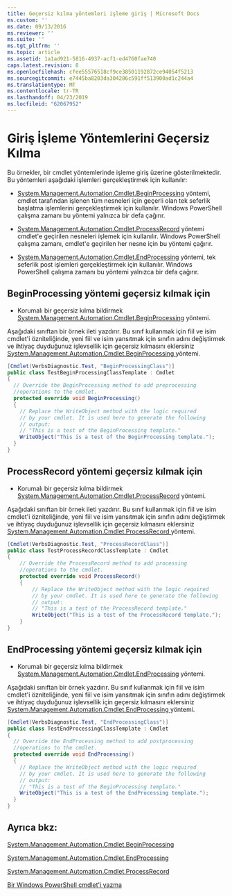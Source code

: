 ```yaml
---
title: Geçersiz kılma yöntemleri işleme giriş | Microsoft Docs
ms.custom: ''
ms.date: 09/13/2016
ms.reviewer: ''
ms.suite: ''
ms.tgt_pltfrm: ''
ms.topic: article
ms.assetid: 1a1ad921-5816-4937-acf1-ed4760fae740
caps.latest.revision: 8
ms.openlocfilehash: cfee55576518cf9ce38501192872ce94054f5213
ms.sourcegitcommit: e7445ba8203da304286c591ff513900ad1c244a4
ms.translationtype: MT
ms.contentlocale: tr-TR
ms.lasthandoff: 04/23/2019
ms.locfileid: "62067952"
---
```

# <a name="how-to-override-input-processing-methods"></a>Giriş İşleme Yöntemlerini Geçersiz Kılma

Bu örnekler, bir cmdlet yöntemlerinde işleme giriş üzerine gösterilmektedir. Bu yöntemleri aşağıdaki işlemleri gerçekleştirmek için kullanılır:

- [System.Management.Automation.Cmdlet.BeginProcessing](/dotnet/api/System.Management.Automation.Cmdlet.BeginProcessing) yöntemi, cmdlet tarafından işlenen tüm nesneleri için geçerli olan tek seferlik başlatma işlemlerini gerçekleştirmek için kullanılır. Windows PowerShell çalışma zamanı bu yöntemi yalnızca bir defa çağırır.

- [System.Management.Automation.Cmdlet.ProcessRecord](/dotnet/api/System.Management.Automation.Cmdlet.ProcessRecord) yöntemi cmdlet'e geçirilen nesneleri işlemek için kullanılır. Windows PowerShell çalışma zamanı, cmdlet'e geçirilen her nesne için bu yöntemi çağırır.

- [System.Management.Automation.Cmdlet.EndProcessing](/dotnet/api/System.Management.Automation.Cmdlet.EndProcessing) yöntemi, tek seferlik post işlemleri gerçekleştirmek için kullanılır. Windows PowerShell çalışma zamanı bu yöntemi yalnızca bir defa çağırır.

## <a name="to-override-the-beginprocessing-method"></a>BeginProcessing yöntemi geçersiz kılmak için

- Korumalı bir geçersiz kılma bildirmek [System.Management.Automation.Cmdlet.BeginProcessing](/dotnet/api/System.Management.Automation.Cmdlet.BeginProcessing) yöntemi.

Aşağıdaki sınıftan bir örnek ileti yazdırır. Bu sınıf kullanmak için fiil ve isim cmdlet'i özniteliğinde, yeni fiil ve isim yansıtmak için sınıfın adını değiştirmek ve ihtiyaç duyduğunuz işlevsellik için geçersiz kılmasını eklersiniz [System.Management.Automation.Cmdlet.BeginProcessing ](/dotnet/api/System.Management.Automation.Cmdlet.BeginProcessing) yöntemi.

```csharp
[Cmdlet(VerbsDiagnostic.Test, "BeginProcessingClass")]
public class TestBeginProcessingClassTemplate : Cmdlet
{
  // Override the BeginProcessing method to add preprocessing
  //operations to the cmdlet.
  protected override void BeginProcessing()
  {
    // Replace the WriteObject method with the logic required
    // by your cmdlet. It is used here to generate the following
    // output:
    // "This is a test of the BeginProcessing template."
    WriteObject("This is a test of the BeginProcessing template.");
  }
}
```

## <a name="to-override-the-processrecord-method"></a>ProcessRecord yöntemi geçersiz kılmak için

- Korumalı bir geçersiz kılma bildirmek [System.Management.Automation.Cmdlet.ProcessRecord](/dotnet/api/System.Management.Automation.Cmdlet.ProcessRecord) yöntemi.

Aşağıdaki sınıftan bir örnek ileti yazdırır. Bu sınıf kullanmak için fiil ve isim cmdlet'i özniteliğinde, yeni fiil ve isim yansıtmak için sınıfın adını değiştirmek ve ihtiyaç duyduğunuz işlevsellik için geçersiz kılmasını eklersiniz [System.Management.Automation.Cmdlet.ProcessRecord ](/dotnet/api/System.Management.Automation.Cmdlet.ProcessRecord) yöntemi.

```csharp
[Cmdlet(VerbsDiagnostic.Test, "ProcessRecordClass")]
public class TestProcessRecordClassTemplate : Cmdlet
{
    // Override the ProcessRecord method to add processing
    //operations to the cmdlet.
    protected override void ProcessRecord()
    {
        // Replace the WriteObject method with the logic required
        // by your cmdlet. It is used here to generate the following
        // output:
        // "This is a test of the ProcessRecord template."
        WriteObject("This is a test of the ProcessRecord template.");
    }
}

```

## <a name="to-override-the-endprocessing-method"></a>EndProcessing yöntemi geçersiz kılmak için

- Korumalı bir geçersiz kılma bildirmek [System.Management.Automation.Cmdlet.EndProcessing](/dotnet/api/System.Management.Automation.Cmdlet.EndProcessing) yöntemi.

Aşağıdaki sınıftan bir örnek yazdırır. Bu sınıf kullanmak için fiil ve isim cmdlet'i özniteliğinde, yeni fiil ve isim yansıtmak için sınıfın adını değiştirmek ve ihtiyaç duyduğunuz işlevsellik için geçersiz kılmasını eklersiniz [System.Management.Automation.Cmdlet.EndProcessing ](/dotnet/api/System.Management.Automation.Cmdlet.EndProcessing) yöntemi.

```csharp
[Cmdlet(VerbsDiagnostic.Test, "EndProcessingClass")]
public class TestEndProcessingClassTemplate : Cmdlet
{
  // Override the EndProcessing method to add postprocessing
  //operations to the cmdlet.
  protected override void EndProcessing()
  {
    // Replace the WriteObject method with the logic required
    // by your cmdlet. It is used here to generate the following
    // output:
    // "This is a test of the BeginProcessing template."
    WriteObject("This is a test of the EndProcessing template.");
  }
}
```

## <a name="see-also"></a>Ayrıca bkz:

[System.Management.Automation.Cmdlet.BeginProcessing](/dotnet/api/System.Management.Automation.Cmdlet.BeginProcessing)

[System.Management.Automation.Cmdlet.EndProcessing](/dotnet/api/System.Management.Automation.Cmdlet.EndProcessing)

[System.Management.Automation.Cmdlet.ProcessRecord](/dotnet/api/System.Management.Automation.Cmdlet.ProcessRecord)

[Bir Windows PowerShell cmdlet'i yazma](./writing-a-windows-powershell-cmdlet.md)
